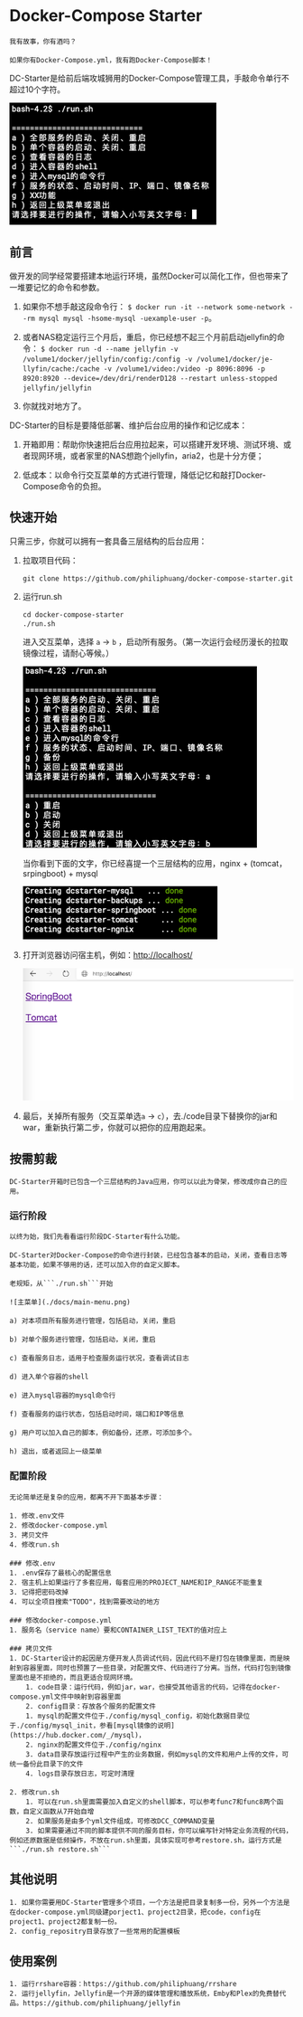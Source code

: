# Docker-Compose Starter

```
我有故事，你有酒吗？

如果你有Docker-Compose.yml，我有跑Docker-Compose脚本！
```

DC-Starter是给前后端攻城狮用的Docker-Compose管理工具，手敲命令单行不超过10个字符。

![主菜单](./docs/main-menu.png)

## 前言

做开发的同学经常要搭建本地运行环境，虽然Docker可以简化工作，但也带来了一堆要记忆的命令和参数。

  1. 如果你不想手敲这段命令行： ``` $ docker run -it --network some-network --rm mysql mysql -hsome-mysql -uexample-user -p ```。

  2. 或者NAS稳定运行三个月后，重启，你已经想不起三个月前启动jellyfin的命令： ``` $ docker run -d --name jellyfin -v /volume1/docker/jellyfin/config:/config -v /volume1/docker/je-llyfin/cache:/cache -v /volume1/video:/video -p 8096:8096 -p 8920:8920 --device=/dev/dri/renderD128 --restart unless-stopped jellyfin/jellyfin ```

  3. 你就找对地方了。

DC-Starter的目标是要降低部署、维护后台应用的操作和记忆成本：

  1. 开箱即用：帮助你快速把后台应用拉起来，可以搭建开发环境、测试环境、或者现网环境，或者家里的NAS想跑个jellyfin，aria2，也是十分方便；

  2. 低成本：以命令行交互菜单的方式进行管理，降低记忆和敲打Docker-Compose命令的负担。

## 快速开始

只需三步，你就可以拥有一套具备三层结构的后台应用：

1. 拉取项目代码：

    ```
    git clone https://github.com/philiphuang/docker-compose-starter.git
    ```

2. 运行run.sh

    ```
    cd docker-compose-starter
    ./run.sh
    ```
    进入交互菜单，选择 ```a``` -> ```b``` ，启动所有服务。（第一次运行会经历漫长的拉取镜像过程，请耐心等候。）

    ![首次启动](docs/first-start.png)

    当你看到下面的文字，你已经喜提一个三层结构的应用，nginx + (tomcat，srpingboot) + mysql

    ![首次启动完成](docs/done-first-start.png)

3. 打开浏览器访问宿主机，例如：[http://localhost/](http://localhost/)

    ![主页](docs/home-page.png)

4. 最后，关掉所有服务（交互菜单选```a``` -> ```c```），去./code目录下替换你的jar和war，重新执行第二步，你就可以把你的应用跑起来。

## 按需剪裁

    DC-Starter开箱时已包含一个三层结构的Java应用，你可以以此为骨架，修改成你自己的应用。

### 运行阶段

    以终为始，我们先看看运行阶段DC-Starter有什么功能。

    DC-Starter对Docker-Compose的命令进行封装，已经包含基本的启动，关闭，查看日志等基本功能，如果不够用的话，还可以加入你的自定义脚本。

    老规矩，从```./run.sh```开始

    ![主菜单](./docs/main-menu.png)

    a) 对本项目所有服务进行管理，包括启动，关闭，重启

    b) 对单个服务进行管理，包括启动，关闭，重启

    c) 查看服务日志，适用于检查服务运行状况，查看调试日志

    d) 进入单个容器的shell

    e) 进入mysql容器的mysql命令行

    f) 查看服务的运行状态，包括启动时间，端口和IP等信息

    g) 用户可以加入自己的脚本，例如备份，还原，可添加多个。

    h) 退出，或者返回上一级菜单

### 配置阶段

    无论简单还是复杂的应用，都离不开下面基本步骤：

    1. 修改.env文件
    2. 修改docker-compose.yml
    3. 拷贝文件
    4. 修改run.sh

    ### 修改.env
    1. .env保存了最核心的配置信息
    2. 宿主机上如果运行了多套应用，每套应用的PROJECT_NAME和IP_RANGE不能重复
    3. 记得把密码改掉
    4. 可以全项目搜索"TODO"，找到需要改动的地方

    ### 修改docker-compose.yml
    1. 服务名（service name）要和CONTAINER_LIST_TEXT的值对应上

    ### 拷贝文件
    1. DC-Starter设计的起因是方便开发人员调试代码，因此代码不是打包在镜像里面，而是映射到容器里面，同时也预置了一些目录，对配置文件、代码进行了分离。当然，代码打包到镜像里面也是不拒绝的，而且更适合现网环境。
        1. code目录：运行代码，例如jar，war，也接受其他语言的代码，记得在docker-compose.yml文件中映射到容器里面
        2. config目录：存放各个服务的配置文件
        1. mysql的配置文件位于./config/mysql_config，初始化数据目录位于./config/mysql_init，参看[mysql镜像的说明](https://hub.docker.com/_/mysql)，
        2. nginx的配置文件位于./config/nginx
        3. data目录存放运行过程中产生的业务数据，例如mysql的文件和用户上传的文件，可统一备份此目录下的文件
        4. logs目录存放日志，可定时清理

    2. 修改run.sh
        1. 可以在run.sh里面需要加入自定义的shell脚本，可以参考func7和func8两个函数，自定义函数从7开始自增
        2. 如果服务是由多个yml文件组成，可修改DCC_COMMAND变量
        3. 如果需要通过不同的脚本提供不同的服务目标，你可以编写针对特定业务流程的代码，例如还原数据是低频操作，不放在run.sh里面，具体实现可参考restore.sh，运行方式是```./run.sh restore.sh```

## 其他说明

    1. 如果你需要用DC-Starter管理多个项目，一个方法是把目录复制多一份，另外一个方法是在docker-compose.yml同级建porject1、project2目录，把code，config在project1、project2都复制一份。
    2. config_repositry目录存放了一些常用的配置模板

## 使用案例
    1. 运行rrshare容器：https://github.com/philiphuang/rrshare
    2. 运行jellyfin，Jellyfin是一个开源的媒体管理和播放系统，Emby和Plex的免费替代品。https://github.com/philiphuang/jellyfin